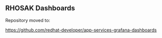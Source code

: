 ## RHOSAK Dashboards

Repository moved to:

https://github.com/redhat-developer/app-services-grafana-dashboards
